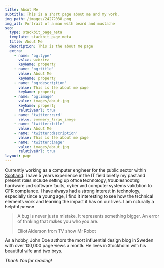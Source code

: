 ```yaml
---
title: About Me
subtitle: This is a short page about me and my work.
img_path: /images/24277038.png
img_alt: Portrait of a man with beard and mustache
seo:
  type: stackbit_page_meta
  template: stackbit_page_meta
  title: About Me
  description: This is the about me page
  extra:
    - name: 'og:type'
      value: website
      keyName: property
    - name: 'og:title'
      value: About Me
      keyName: property
    - name: 'og:description'
      value: This is the about me page
      keyName: property
    - name: 'og:image'
      value: images/about.jpg
      keyName: property
      relativeUrl: true
    - name: 'twitter:card'
      value: summary_large_image
    - name: 'twitter:title'
      value: About Me
    - name: 'twitter:description'
      value: This is the about me page
    - name: 'twitter:image'
      value: images/about.jpg
      relativeUrl: true
layout: page
---
```

Currently working as a computer engineer for the public sector within [Scotland](https://en.wikipedia.org/wiki/Scotland). I have 5 years experience in the IT field briefly my past and present roles include setting up office technology, troubleshooting hardware and software faults, cyber and computer systems validation to CFR compliance. I have always had a strong interest in technology, especially since a young age, I find it interesting to see how the technical elements work and learning the impact it has on our lives. I am naturally a helpful person 

> A bug is never just a mistake. It represents something bigger. An error of thinking that makes you who you are.
>
> Elliot Alderson from TV show Mr Robot

As a hobby, John Doe authors the most influential design blog in Sweden with over 100,000 page views a month. He lives in Stockholm with his beautiful wife and two boys.

*Thank You for reading!*
